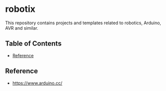 # robotix
This repository contains projects and templates related to robotics, Arduino, AVR and similar. 
## Table of Contents
* [Reference](#reference)

## Reference
* https://www.arduino.cc/
